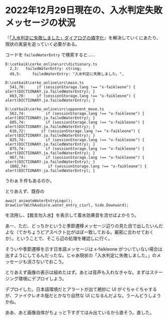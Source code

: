 # 2022年12月29日現在の、入水判定失敗メッセージの状況

『[「入水判定に失敗しました」ダイアログの燐字化](https://github.com/jurliyuuri/cerke_online_alpha/issues/460)』を解決していくにあたり、現状の実装を追っていく必要がある。

コードを `failedWaterEntry` で検索すると……

```
D:\cetkaik\cerke_online\src\dictionary.ts
  2,3:   failedWaterEntry: string;
  49,5:     failedWaterEntry: "入水判定に失敗しました。",

D:\cetkaik\cerke_online\src\main.ts
  541,70:     if (sessionStorage.lang !== "x-faikleone") { alert(DICTIONARY.ja.failedWaterEntry); }
  663,70:     if (sessionStorage.lang !== "x-faikleone") { alert(DICTIONARY.ja.failedWaterEntry); }

D:\cetkaik\cerke_online\src\opponent_move.ts
  562,74:         if (sessionStorage.lang !== "x-faikleone") { alert(DICTIONARY.ja.failedWaterEntry); }
  605,74:         if (sessionStorage.lang !== "x-faikleone") { alert(DICTIONARY.ja.failedWaterEntry); }
  616,72:       if (sessionStorage.lang !== "x-faikleone") { alert(DICTIONARY.ja.failedWaterEntry); }
  825,74:         if (sessionStorage.lang !== "x-faikleone") { alert(DICTIONARY.ja.failedWaterEntry); }
  875,74:         if (sessionStorage.lang !== "x-faikleone") { alert(DICTIONARY.ja.failedWaterEntry); }
  967,74:         if (sessionStorage.lang !== "x-faikleone") { alert(DICTIONARY.ja.failedWaterEntry); }
  1002,74:         if (sessionStorage.lang !== "x-faikleone") { alert(DICTIONARY.ja.failedWaterEntry); }
```

うわぁ 9 件もあるのか。

とりあえず、既存の

```
await animateWaterEntryLogo();
drawCiurlWithAudio(o.water_entry_ciurl, Side.Downward);
```

を流用し、【裁言勿入水】を表示して着水効果音を流せばよかろう。

あー、ただ、どっちかというと季節遷移メッセージ辺りの見た目で出したいんだよな（てかちょうどアスペクト比がほぼ一致しておる。厳密に合わせておくか）。ということで、そこら辺の処理を確認しに行く。

そういや季節遷移を示す日本語メッセージは x-faikleone がついていない場合は出すようにしてるんだったな。じゃあ現状の「入水判定に失敗しました。」のメッセージも消さないでおこう。

とりあえず画像の表示は組めたはず。あとは音声も入れなきゃな。まずはステージング環境にデプロイしよう。

デプロイした。日本語環境だとアラートが出て絶妙に UI がぐちゃぐちゃするが、ファイクレオネ版だとかなり自然な UI になるんだよな。うーんどうしようかね。

ああ、あと画像自体がちょっと下すぎてはみ出ているから直そう。直した。
